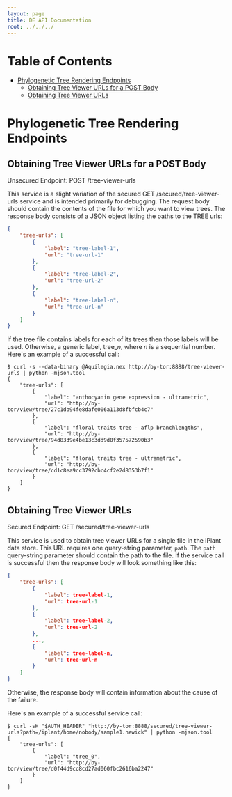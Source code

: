 ```yaml
---
layout: page
title: DE API Documentation
root: ../../../
---
```


# Table of Contents

* [Phylogenetic Tree Rendering Endpoints](#phylogenetic-tree-rendering-endpoints)
    * [Obtaining Tree Viewer URLs for a POST Body](#obtaining-tree-viewer-urls-for-a-post-body)
    * [Obtaining Tree Viewer URLs](#obtaining-tree-viewer-urls)

# Phylogenetic Tree Rendering Endpoints

## Obtaining Tree Viewer URLs for a POST Body

Unsecured Endpoint: POST /tree-viewer-urls

This service is a slight variation of the secured GET /secured/tree-viewer-urls service and is intended primarily for debugging. The request body should contain the contents of the file for which you want to view trees. The response body consists of a JSON object listing the paths to the TREE urls:

```json
{
    "tree-urls": [
        {
            "label": "tree-label-1",
            "url": "tree-url-1"
        },
        {
            "label": "tree-label-2",
            "url": "tree-url-2"
        },
        {
            "label": "tree-label-n",
            "url": "tree-url-n"
        }
    ]
}
```

If the tree file contains labels for each of its trees then those labels will be used. Otherwise, a generic label, tree\__n_, where _n_ is a sequential number. Here's an example of a successful call:

```
$ curl -s --data-binary @Aquilegia.nex http://by-tor:8888/tree-viewer-urls | python -mjson.tool
{
    "tree-urls": [
        {
            "label": "anthocyanin gene expression - ultrametric",
            "url": "http://by-tor/view/tree/27c1db94fe8dafe006a113d8fbfcb4c7"
        },
        {
            "label": "floral traits tree - aflp branchlengths",
            "url": "http://by-tor/view/tree/94d8339e4be13c3dd9d8f357572590b3"
        },
        {
            "label": "floral traits tree - ultrametric",
            "url": "http://by-tor/view/tree/cd1c8ea9cc3792cbc4cf2e2d8353b7f1"
        }
    ]
}
```

## Obtaining Tree Viewer URLs

Secured Endpoint: GET /secured/tree-viewer-urls

This service is used to obtain tree viewer URLs for a single file in the iPlant data store. This URL requires one query-string parameter, `path`. The `path` query-string parameter should contain the path to the file. If the service call is successful then the response body will look something like this:

```json
{
    "tree-urls": [
        {
            "label": tree-label-1,
            "url": tree-url-1
        },
        {
            "label": tree-label-2,
            "url": tree-url-2
        },
        ...,
        {
            "label": tree-label-n,
            "url": tree-url-n
        }
    ]
}
```

Otherwise, the response body will contain information about the cause of the failure.

Here's an example of a successful service call:

```
$ curl -sH "$AUTH_HEADER" "http://by-tor:8888/secured/tree-viewer-urls?path=/iplant/home/nobody/sample1.newick" | python -mjson.tool
{
    "tree-urls": [
        {
            "label": "tree_0",
            "url": "http://by-tor/view/tree/d0f44d9cc8cd27ad060fbc2616ba2247"
        }
    ]
}
```
